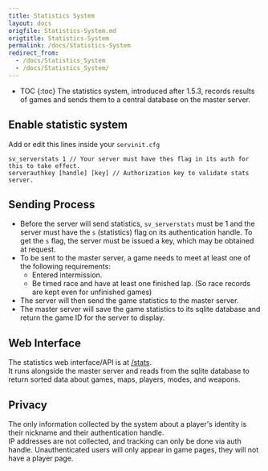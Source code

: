 ```yaml
---
title: Statistics System
layout: docs
origfile: Statistics-System.md
origtitle: Statistics-System
permalink: /docs/Statistics-System
redirect_from:
  - /docs/Statistics_System
  - /docs/Statistics_System/
---
```

* TOC
{:toc}
The statistics system, introduced after 1.5.3, records results of games and sends them to a central database on the master server.

## Enable statistic system
Add or edit this lines inside your `servinit.cfg`
```
sv_serverstats 1 // Your server must have thes flag in its auth for this to take effect.
serverauthkey [handle] [key] // Authorization key to validate stats server.
```
## Sending Process
- Before the server will send statistics, `sv_serverstats` must be 1 and the server must have the `s` (statistics) flag on its authentication handle. To get the `s` flag, the server must be issued a key, which may be obtained at request.
- To be sent to the master server, a game needs to meet at least one of the following requirements:
    - Entered intermission.
    - Be timed race and have at least one finished lap. (So race records are kept even for unfinished games)
- The server will then send the game statistics to the master server.
- The master server will save the game statistics to its sqlite database and return the game ID for the server to display.

## Web Interface
The statistics web interface/API is at [/stats](/stats).  
It runs alongside the master server and reads from the sqlite database to return sorted data about games, maps, players, modes, and weapons.

## Privacy
The only information collected by the system about a player's identity is their nickname and their authentication handle.  
IP addresses are not collected, and tracking can only be done via auth handle. Unauthenticated users will only appear in game pages, they will not have a player page.